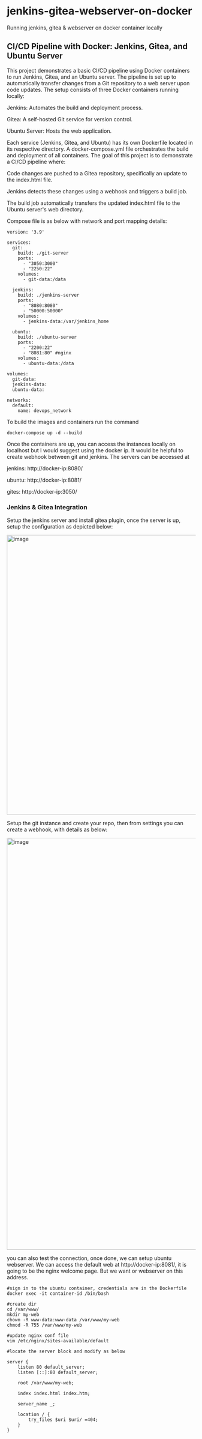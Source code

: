 # jenkins-gitea-webserver-on-docker
Running jenkins, gitea &amp; webserver on docker container locally

## CI/CD Pipeline with Docker: Jenkins, Gitea, and Ubuntu Server

This project demonstrates a basic CI/CD pipeline using Docker containers to run Jenkins, Gitea, and an Ubuntu server. The pipeline is set up to automatically transfer changes from a Git repository to a web server upon code updates.
The setup consists of three Docker containers running locally:

Jenkins: Automates the build and deployment process.

Gitea: A self-hosted Git service for version control.

Ubuntu Server: Hosts the web application.

Each service (Jenkins, Gitea, and Ubuntu) has its own Dockerfile located in its respective directory. A docker-compose.yml file orchestrates the build and deployment of all containers.
The goal of this project is to demonstrate a CI/CD pipeline where:

Code changes are pushed to a Gitea repository, specifically an update to the index.html file.

Jenkins detects these changes using a webhook and triggers a build job.

The build job automatically transfers the updated index.html file to the Ubuntu server's web directory.


Compose file is as below with network and port mapping details:

```
version: '3.9'

services:
  git:
    build: ./git-server
    ports:
      - "3050:3000"
      - "2250:22"
    volumes:
      - git-data:/data

  jenkins:
    build: ./jenkins-server
    ports:
      - "8080:8080"
      - "50000:50000"
    volumes:
      - jenkins-data:/var/jenkins_home

  ubuntu:
    build: ./ubuntu-server
    ports:
      - "2200:22"
      - "8081:80" #nginx
    volumes:
      - ubuntu-data:/data

volumes:
  git-data:
  jenkins-data:
  ubuntu-data:

networks:
  default:
    name: devops_network
```

To build the images and containers run the command
```
docker-compose up -d --build
```
Once the containers are up, you can access the instances locally on localhost but I would suggest using the docker ip. It would be helpful to create webhook between git and jenkins.
The servers can be accessed at

jenkins: http://docker-ip:8080/

ubuntu: http://docker-ip:8081/

gites: http://docker-ip:3050/

### Jenkins & Gitea Integration

Setup the jenkins server and install gitea plugin, once the server is up, setup the configuration as depicted below:

<img width="745" alt="image" src="https://github.com/user-attachments/assets/d20d1919-b605-4fac-80e1-8f276fa458de">

Setup the git instance and create your repo, then from settings you can create a webhook, with details as below:

<img width="1097" alt="image" src="https://github.com/user-attachments/assets/505b9dad-5ba0-4f1f-92ef-612d76233212">

you can also test the connection, once done, we can setup ubuntu webserver. We can access the default web at http://docker-ip:8081/, it is going to be the nginx welcome page. But we want 
or webserver on this address.

```
#sign in to the ubuntu container, credentials are in the Dockerfile
docker exec -it container-id /bin/bash

#create dir
cd /var/www/
mkdir my-web
chown -R www-data:www-data /var/www/my-web
chmod -R 755 /var/www/my-web

#update nginx conf file
vim /etc/nginx/sites-available/default

#locate the server block and modify as below

server {
    listen 80 default_server;
    listen [::]:80 default_server;

    root /var/www/my-web;

    index index.html index.htm;

    server_name _;

    location / {
        try_files $uri $uri/ =404;
    }
}

```





